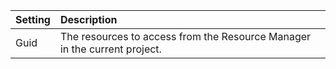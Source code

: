 | Setting  | Description                                                               |
| :------- | :------------------------------------------------------------------------ |
| Guid | The resources to access from the Resource Manager in the current project. |